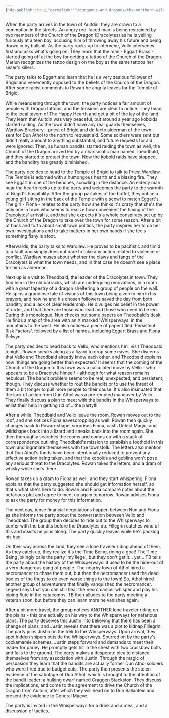 ```yaml
---
{"dg-publish":true,"permalink":"/dungeons-and-dragons/the-northern-wilds/players/journal/session-12/","tags":["TTRPG/Campaigns/Northern-Wilds","Journal"]}
---
```


When the party arrives in the town of Aultdin, they are drawn to a commotion in the streets. An angry red-faced man is being restrained by two members of the Church of the Dragon (Dracolytes) as he is yelling furiously at a teen boy, accusing him of throwing away his future and being drawn in by bullshit. As the party rocks up to intervene, Vello intervenes first and asks what's going on. They learn that the man - Eggart Brass - started going off at the boy for getting a tattoo of the Church of the Dragon. Mariun recognizes the tattoo design on the boy as the same tattoos her sister's killers. 

The party talks to Eggart and learn that he is a very zealous follower of Brigid and vehemently opposed to the beliefs of the Church of the Dragon. After some racist comments to Rowan he angrily leaves for the Temple of Brigid.

While meandering through the town, the party notices a fair amount of people with Dragon tattoos, and the tensions are clear to notice. They head to the local tavern of The Happy Hearth and get a bit of the lay of the land. They learn that Aultdin was very peaceful, but around a year ago kobolds started raiding. As the town didn't have any real guards themselves, Wardlaw Braebury - priest of Brigid and de facto alderman of the town - sent for Dun Athol to the north to request aid. Some soldiers were sent but didn't really amount to anything substantial, and future requests for aid were ignored. Then, as human bandits started raiding the town as well, the Church of the Dragon arrived led by a charismatic man named Theodbald, and they started to protect the town. Now the kobold raids have stopped, and the banditry has greatly diminished. 

The party decides to head to the Temple of Brigid to talk to Priest Wardlaw. The Temple is adorned with a humongous hearth and a blazing fire. They see Eggart in one of the benches, scowling in the distance. An elderly man near the hearth rocks up to the party and welcomes the party to the warmth of Brigid's hospitality. After the group partakes of the buffet, they notice a young girl sitting in the back of the Temple with a scowl to match Eggart's. The girl - Fiona - relates to the party how she thinks it's crazy that she's the only one in town who seems to realize how convenient the timing of the Dracolytes' arrival is, and that she expects it's a whole conspiracy set up by the Church of the Dragon to take over the town for some reason. After a bit of back and forth about small town politics, the party inspires her to do her own investigations and to take matters in her own hands if she feels something fishy is afoot.

Afterwards, the party talks to Wardlaw. He proves to be pacifistic and timid to a fault and simply does not dare to take any action related to violence or conflict. Wardlaw muses about whether the claws and fangs of the Dracolytes is what the town needs, and in that case he doesn't see a place for him as alderman.

Next up is a visit to Theodbald, the leader of the Dracolytes in town. They find him in the old barracks, which are undergoing renovations, in a room with a great tapestry of a dragon sheltering a group of people on the wall. He spins a grandiose tale of visions of this town being given to him in his prayers, and how he and his chosen followers saved the day from both banditry and a lack of clear leadership. He divulges his belief in the power of order, and that there are those who lead and those who need to be led. During this monologue, Nun checks out some papers on Theodbald's desk. He finds a map of the area with an X marked 'Whisperways' in the mountains to the west. He also notices a piece of paper titled 'Persistent Risk Factors', followed by a list of names, including Eggart Brass and Fiona Selwyn. 

The party decides to head back to Vello, who mentions he'll visit Theodbald tonight. Rowan sneaks along as a lizard to drop some eaves. She discerns that Vello and Theodbald already know each other, and Theodbald explains how 'things are going better than expected.' It seems that the coming of the Church of the Dragon to this town was a calculated move by Vello - who appears to be a Dracolyte himself - although for what reason remains nebulous. The bandit problem seems to be real, unexpected, and persistent, though. They discuss whether to rout the bandits or to use the threat of them a bit longer to pull more people to their cause. It's also insinuated that the lack of action from Dun Athol was a pre-empted maneuver by Vello. They finally discuss a plan to meet with the bandits in the Whisperways to enlist their help in getting rid of... the party!!!

After a while, Theodbald and Vello leave the room. Rowan moves out to the roof, and she notices Fiona eavesdropping as well! Rowan then quickly changes back to Rowan-shape, surprises Fiona, casts Detect Magic, and wildshapes back into a lizard and sneaks back into the room again. She then thoroughly searches the rooms and comes up with a stack of correspondence outlining Theodbald's mission to establish a foothold in this town and ingratiate themselves with the townsfolk. The letters also mention that Dun Athol's funds have been intentionally reduced to prevent any effective action being taken, and that the kobolds and goblins won't pose any serious threat to the Dracolytes. Rowan takes the letters, and a dram of whisky while she's there.

Rowan takes up a dram to Fiona as well, and they start whispering. Fiona explains that the party suggested she should get information herself, so that's what she's here to do. Rowan and Fiona compare notes about the nefarious plot and agree to meet up again tomorrow. Rowan advises Fiona to ask the party for money for this information.

The next day, tense financial negotiations happen between Nun and Fiona as she informs the party about the conversation between Vello and Theodbald. The group then decides to ride out to the Whisperways to confer with the bandits before the Dracolytes do. Fillegrin catches wind of this and insists he joins along. The party quickly leaves while he's packing his bag. 

On their way across the land, they see a lone traveler riding ahead of them. As they catch up, they realize it's the Time Being, riding a goat! The Time Being jokingly calls the party 'my liege', but they don't get it... yet...
TB tells the party about the history of the Whisperways: it used to be the hide-out of a very dangerous gang of people. The nearby town of Athol hired a necromancer to chase them out, but then the necromancer used the dead bodies of the thugs to do even worse things to the town! So, Athol hired another group of adventurers that finally vanquished the necromancer. Legend says that you can still hear the necromancer whisper and play his piping flute in the catacombs. TB then alludes to the party meeting a veteran soon, but before they can learn more he vanishes again.

After a bit more travel, the group notices ANOTHER lone traveler riding on the plains - this one actually on his way to the Whisperways for nefarious plans. The party deceives this Justin into believing that there has been a change of plans, and Justin reveals that there was a plot to kidnap Fillegrin! The party joins Justin on the trek to the Whisperways. Upon arrival, they spot hidden snipers outside the Whisperways. Spurred on by the party's cockamamie schemes, Justin steps forward and demands to meet their leader for parley. He promptly gets hit in the chest with two crossbow bolts and falls to the ground. The party makes a desperate plea to distance themselves from any association with Justin. Through the magic of persuasion they learn that the bandits are actually former Dun Athol soldiers who were fired due to budget cuts. The party then presents the stolen evidence of the sabotage of Dun Athol, which is brought to the attention of the bandit leader: a hulking dwarf named Craggen Stackston. They discuss the implications, and come to the agreement to drive the Church of the Dragon from Aultdin, after which they will head on to Dun Ballantein and present the evidence to General Maeve.

The party is invited in the Whisperways for a drink and a meal, and a discussion of tactics...

